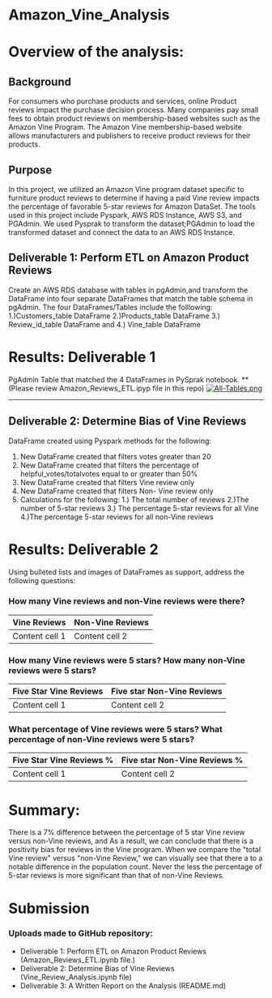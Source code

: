 # Amazon_Vine_Analysis


# Overview of the analysis: 
## Background 
For consumers who purchase products and services, online Product reviews impact the purchase decision process. Many companies pay small fees to obtain product reviews on membership-based websites such as the Amazon Vine Program. The Amazon Vine membership-based website allows manufacturers and publishers to receive product reviews for their products. 

## Purpose  
In this project, we utilized an Amazon Vine program dataset specific to furniture product reviews to determine if having a paid Vine review impacts the percentage of favorable 5-star reviews for Amazon DataSet. The tools used in this project include Pyspark, AWS RDS Instance, AWS S3, and PGAdmin. We used Pysprak to transform the dataset;PGAdmin to load the transformed dataset and connect the data to an AWS RDS Instance. 
 
 ##  Deliverable 1: Perform ETL on Amazon Product Reviews
Create an AWS RDS database with tables in pgAdmin,and transform the DataFrame into four separate DataFrames that match the table schema in pgAdmin. The four DataFrames/Tables include the folllowing:  1.)Customers_table DataFrame 2.)Products_table DataFrame 3.) Review_id_table DataFrame and 4.) Vine_table DataFrame 


# Results: Deliverable 1 

PgAdmin Table that matched the 4 DataFrames in PySprak notebook. 
**(Please review Amazon_Reviews_ETL.ipyp file in this repo)
[![All-Tables.png](https://i.postimg.cc/52s6nNVp/All-Tables.png)](https://postimg.cc/DSbvzhmb)



<hr> </hr> 

## Deliverable 2: Determine Bias of Vine Reviews
DataFrame created using Pyspark methods for the following: 

1. New DataFrame created that filters votes greater than 20 
2. New DataFrame created that filters the percentage of helpful_votes/totalvotes equal to or greater than 50%
3. New DataFrame created that filters Vine review only 
4. New DataFrame created that filters Non- Vine review only
6. Calculations for the following: 1.) The total number of reviews 2.)The number of 5-star reviews 3.) The percentage 5-star reviews for all Vine 4.)The percentage 5-star reviews for all non-Vine reviews 

# Results: Deliverable 2 
Using bulleted lists and images of DataFrames as support, address the following questions:

### How many Vine reviews and non-Vine reviews were there?
Vine Reviews | Non-Vine Reviews
------------ | -------------
Content cell 1 | Content cell 2

### How many Vine reviews were 5 stars? How many non-Vine reviews were 5 stars?
Five Star Vine Reviews | Five star Non-Vine Reviews
------------ | -------------
Content cell 1 | Content cell 2

### What percentage of Vine reviews were 5 stars? What percentage of non-Vine reviews were 5 stars?
Five Star Vine Reviews % | Five star Non-Vine Reviews %
------------ | -------------
Content cell 1 | Content cell 2

# Summary: 
There is a 7% difference between the percentage of 5 star Vine review versus non-Vine reviews, and As a result, we can conclude that there is a positivity bias for reviews in the Vine program. When we compare the "total Vine review" versus "non-Vine Review," we can visually see that there a to a notable difference in the population count. 
Never the less the percentage of 5-star reviews is more significant than that of non-Vine Reviews.
 




# Submission
### Uploads made to GitHub repository:
- Deliverable 1: Perform ETL on Amazon Product Reviews (Amazon_Reviews_ETL.ipynb file.)
- Deliverable 2: Determine Bias of Vine Reviews (Vine_Review_Analysis.ipynb file)
- Deliverable 3: A Written Report on the Analysis (README.md)


